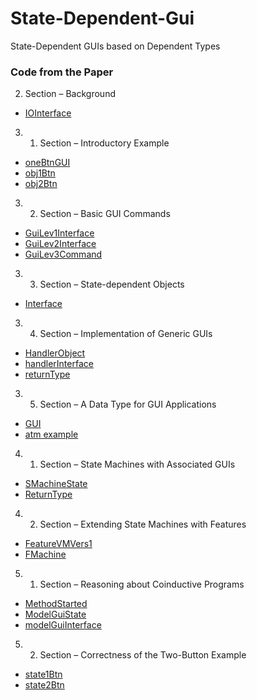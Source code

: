 # State-Dependent-Gui

State-Dependent GUIs based on Dependent Types

### Code from the Paper
2.  Section – Background
  * [IOInterface](https://stephanadls.github.io/state-dependent-gui/html/SizedIO.Base.html#333)
3. 1. Section – Introductory Example
  * [oneBtnGUI](https://stephanadls.github.io/state-dependent-gui/html/GUIgeneric.GUIExample.html#385)
  * [obj1Btn](https://stephanadls.github.io/state-dependent-gui/html/GUIgeneric.GUIExample.html#2056)
  * [obj2Btn](https://stephanadls.github.io/state-dependent-gui/html/GUIgeneric.GUIExample.html#2238)
3. 2. Section – Basic GUI Commands
  * [GuiLev1Interface](https://stephanadls.github.io/state-dependent-gui/html/StateSizedIO.GUI.WxGraphicsLibLevel3.html#139)
  * [GuiLev2Interface](https://stephanadls.github.io/state-dependent-gui/html/StateSizedIO.GUI.WxGraphicsLibLevel3.html#1357)
  * [GuiLev3Command](https://stephanadls.github.io/state-dependent-gui/html/StateSizedIO.GUI.WxGraphicsLibLevel3.html#5810)
3. 3. Section – State-dependent Objects
  * [Interface](https://stephanadls.github.io/state-dependent-gui/html/StateSizedIO.Base.html#390)
3. 4. Section – Implementation of Generic GUIs
  * [HandlerObject](https://stephanadls.github.io/state-dependent-gui/html/GUIgeneric.GUI.html#8296)
  * [handlerInterface](https://stephanadls.github.io/state-dependent-gui/html/GUIgeneric.GUI.html#8084)
  * [returnType](https://stephanadls.github.io/state-dependent-gui/html/GUIgeneric.GUI.html#7704)
3. 5. Section – A Data Type for GUI Applications
  * [GUI](https://stephanadls.github.io/state-dependent-gui/html/GUIgeneric.GUIExampleLib.html#3358)
  * [atm example](https://stephanadls.github.io/state-dependent-gui/html/GUIgeneric.GUIExampleBankAccount.html)
4. 1. Section – State Machines with Associated GUIs
  * [SMachineState](https://stephanadls.github.io/state-dependent-gui/html/GUIgeneric.GUIFeaturesPart2.html#3942)
  * [ReturnType](https://stephanadls.github.io/state-dependent-gui/html/GUIgeneric.GUIFeaturesPart2.html#511)
4. 2. Section – Extending State Machines with Features
  * [FeatureVMVers1](https://stephanadls.github.io/state-dependent-gui/html/GUIgeneric.GUIFeaturesPart2.html#5260)
  * [FMachine](https://stephanadls.github.io/state-dependent-gui/html/GUIgeneric.GUIFeaturesPart2.html#5394)
5. 1. Section – Reasoning about Coinductive Programs
  * [MethodStarted](https://stephanadls.github.io/state-dependent-gui/html/GUIgeneric.GUIModel.html#649)
  * [ModelGuiState](https://stephanadls.github.io/state-dependent-gui/html/GUIgeneric.GUIModel.html#946)
  * [modelGuiInterface](https://stephanadls.github.io/state-dependent-gui/html/GUIgeneric.GUIModel.html#3867)
5. 2. Section – Correctness of the Two-Button Example
  * [state1Btn](https://stephanadls.github.io/state-dependent-gui/html/GUIgeneric.GUIModelExample.html#705)
  * [state2Btn](https://stephanadls.github.io/state-dependent-gui/html/GUIgeneric.GUIModelExample.html#816)


 




  
  
  
  
  
  
  

